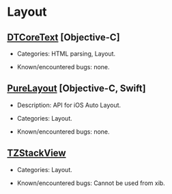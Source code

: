 # Layout

## [DTCoreText](https://github.com/Cocoanetics/DTCoreText) [Objective-C]

* Categories: HTML parsing, Layout.

* Known/encountered bugs: none.

## [PureLayout](https://github.com/PureLayout/PureLayout) [Objective-C, Swift]

* Description: API for iOS Auto Layout.

* Categories: Layout.

* Known/encountered bugs: none.

## [TZStackView](https://github.com/tomvanzummeren/TZStackView)
* Categories: Layout.

* Known/encountered bugs: Cannot be used from xib.
